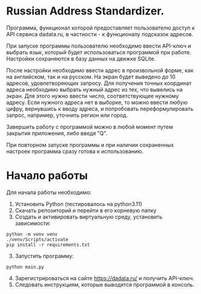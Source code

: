 # Russian Address Standardizer.

Программа, функционал которой предоставляет пользователю доступ к API сервиса dadata.ru, в частности - к функционалу подсказок адресов.

При запуске программы пользователю необходимо ввести API-ключ и выбрать язык, который будет использоваться программой при работе.
Настройки сохраняются в базу данных на движке SQLite. 

После настройки необходимо ввести адрес в произвольной форме, как на английском, так и на русском. На экран будет выведено до 10 адресов, удовлетворяющих запросу. 
Для получения точных координат адреса необходимо выбрать нужный адрес из тех, что вывелись на экран. Для этого нужно ввести число, соответствующее нужному адресу.
Если нужного адреса нет в выборке, то можно ввести любую цифру, вернувшись к вводу адреса, и попробовать переформулировать запрос, например, уточнить регион или город.

Завершить работу с программой можно в любой момент путем закрытия приложения, либо введя "Q".

При повторном запуске программы и при наличии сохраненных настроек программа сразу готова к использованию. 

# Начало работы

Для начала работы необходимо:

1. Установить Python (тестировалось на python3.11)
2. Скачать репозиторий и перейти в его корневую папку
3. Создать и активировать виртуальную среду, установить зависимости:
```
python -m venv venv
./venv/Scripts/activate
pip install -r requirements.txt
```
3. Запустить программу:
```
python main.py
```
4. Зарегистрироваться на сайте https://dadata.ru/ и получить API-ключ.
5. Следовать инструкциям, которые выводятся программой в консоль.
